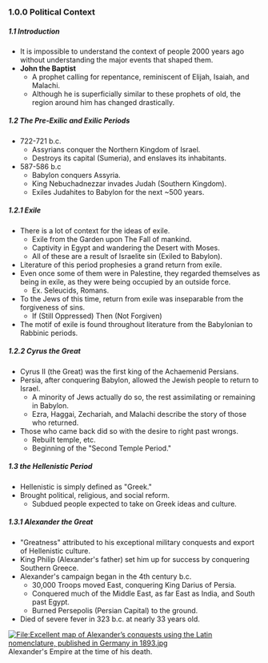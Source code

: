 ### 1.0.0 Political Context
##### 1.1 Introduction
- It is impossible to understand the context of people 2000 years ago without understanding the major events that shaped them.
- **John the Baptist**
	- A prophet calling for repentance, reminiscent of Elijah, Isaiah, and Malachi.
	- Although he is superficially similar to these prophets of old, the region around him has changed drastically.

##### 1.2 The Pre-Exilic and Exilic Periods
- 722-721 b.c.
	- Assyrians conquer the Northern Kingdom of Israel.
	- Destroys its capital (Sumeria), and enslaves its inhabitants.
- 587-586 b.c
	- Babylon conquers Assyria.
	- King Nebuchadnezzar invades Judah (Southern Kingdom).
	- Exiles Judahites to Babylon for the next ~500 years.

##### 1.2.1 Exile
- There is a lot of context for the ideas of exile.
	- Exile from the Garden upon The Fall of mankind.
	- Captivity in Egypt and wandering the Desert with Moses.
	- All of these are a result of Israelite sin (Exiled to Babylon).
- Literature of this period prophesies a grand return from exile.
- Even once some of them were in Palestine, they regarded themselves as being in exile, as they were being occupied by an outside force.
	- Ex. Seleucids, Romans.
- To the Jews of this time, return from exile was inseparable from the forgiveness of sins.
	- If (Still Oppressed) Then (Not Forgiven)
- The motif of exile is found throughout literature from the Babylonian to  Rabbinic periods.

##### 1.2.2 Cyrus the Great
- Cyrus II (the Great) was the first king of the Achaemenid Persians.
- Persia, after conquering Babylon, allowed the Jewish people to return to Israel.
	- A minority of Jews actually do so, the rest assimilating or remaining in Babylon.
	- Ezra, Haggai,  Zechariah, and Malachi describe the story of those who returned.
- Those who came back did so with the desire to right past wrongs.
	- Rebuilt temple, etc.
	- Beginning of the "Second Temple Period."

##### 1.3 the Hellenistic Period
- Hellenistic is simply defined as "Greek."
- Brought political, religious, and social reform.
	- Subdued people expected to take on Greek ideas and culture.

##### 1.3.1 Alexander the Great
- "Greatness" attributed to his exceptional military conquests and export of Hellenistic culture.
- King Philip (Alexander's father) set him up for success by conquering Southern Greece.
- Alexander's campaign began in the 4th century b.c.
	- 30,000 Troops moved East, conquering King Darius of Persia.
	- Conquered much of the Middle East, as far East as India, and South past Egypt.
	- Burned Persepolis (Persian Capital) to the ground.
- Died of severe fever in 323 b.c. at nearly 33 years old.

[![File:Excellent map of Alexander’s conquests using the Latin nomenclature, published in Germany in 1893.jpg](https://upload.wikimedia.org/wikipedia/commons/thumb/c/cb/Excellent_map_of_Alexander%E2%80%99s_conquests_using_the_Latin_nomenclature%2C_published_in_Germany_in_1893.jpg/800px-Excellent_map_of_Alexander%E2%80%99s_conquests_using_the_Latin_nomenclature%2C_published_in_Germany_in_1893.jpg?20060321051312)](https://upload.wikimedia.org/wikipedia/commons/c/cb/Excellent_map_of_Alexander%E2%80%99s_conquests_using_the_Latin_nomenclature%2C_published_in_Germany_in_1893.jpg)Alexander's Empire at the time of his death.





